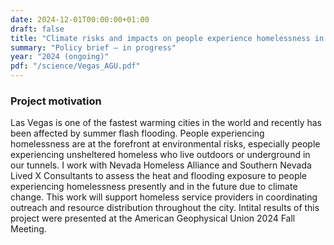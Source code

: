 ```yaml
---
date: 2024-12-01T00:00:00+01:00
draft: false
title: "Climate risks and impacts on people experience homelessness in Las Vegas"
summary: "Policy brief — in progress"
year: "2024 (ongoing)"
pdf: "/science/Vegas_AGU.pdf"
---
```

### Project motivation
Las Vegas is one of the fastest warming cities in the world and recently has been affected by summer flash flooding. People experiencing homelessness are at the forefront at environmental risks, especially people experiencing unsheltered homeless who live outdoors or underground in our tunnels. I work with Nevada Homeless Alliance and Southern Nevada Lived X Consultants to assess the heat and flooding exposure to people experiencing homelessness presently and in the future due to climate change. This work will support homeless service providers in coordinating outreach and resource distribution throughout the city. Intital results of this project were presented at the American Geophysical Union 2024 Fall Meeting.